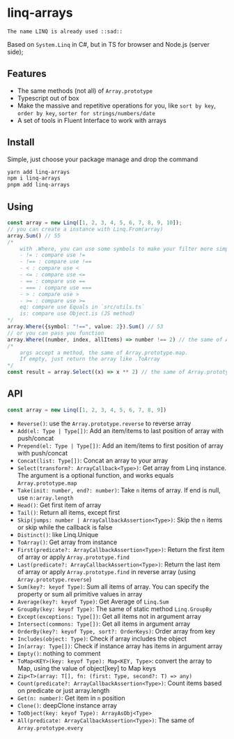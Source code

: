 # linq-arrays

`The name LINQ is already used ::sad::`

Based on `System.Linq` in C#, but in TS for browser and Node.js (server side);

## Features

- The same methods (not all) of `Array.prototype`
- Typescript out of box
- Make the massive and repetitive operations for you,
  like `sort by key`, `order by key`, `sorter for strings/numbers/date`
- A set of tools in Fluent Interface to work with arrays

## Install

Simple, just choose your package manage and drop the command

```bash
yarn add linq-arrays
npm i linq-arrays
pnpm add linq-arrays
```

## Using

```typescript
const array = new Linq([1, 2, 3, 4, 5, 6, 7, 8, 9, 10]);
// you can create a instance with Linq.From(array) 
array.Sum() // 55
/* 
    with .Where, you can use some symbols to make your filter more simple
    - != : compare use !=
	- !== : compare use !== 
	- < : compare use <
	- <= : compare use <=
	- == : compare use ==
	- === : compare use ===
	- > : compare use >
	- >= : compare use >=
	eq: compare use Equals in `src/utils.ts`
	is: compare use Object.is (JS method)
*/
array.Where({symbol: "!==", value: 2}).Sum() // 53
// or you can pass you function
array.Where((number, index, allItems) => number !== 2) // the same of Array.prototype.filter
/* 
    args accept a method, the same of Array.prototype.map. 
    If empty, just return the array like .ToArray
*/
const result = array.Select((x) => x ** 2) // the same of Array.prototype.map
```

## API

```typescript
const array = new Linq([1, 2, 3, 4, 5, 6, 7, 8, 9])
```

- `Reverse()`: use the `Array.prototype.reverse` to reverse array
- `Add(el: Type | Type[])`: Add an item/items to last position of array with push/concat
- `Prepend(el: Type | Type[])`: Add an item/items to first position of array with push/concat
- `Concat(list: Type[])`: Concat an array to your array
- `Select(transform?: ArrayCallback<Type>)`: Get array from Linq instance. The argument is a optional function, and
  works equals `Array.prototype.map`
- `Take(init: number, end?: number)`: Take `n` items of array. If end is null, use `n:array.length`
- `Head()`: Get first item of array
- `Tail()`: Return all items, except first
- `Skip(jumps: number | ArrayCallbackAssertion<Type>)`: Skip the `n` items or skip while the callback is false
- `Distinct()`: like Linq.Unique
- `ToArray()`: Get array from instance
- `First(predicate?: ArrayCallbackAssertion<Type>)`: Return the first item of array or apply `Array.prototype.find`
- `Last(predicate?: ArrayCallbackAssertion<Type>)`: Return the last item of array or apply `Array.prototype.find` in
  reverse array (using `Array.prototype.reverse`)
- `Sum(key?: keyof Type)`: Sum all items of array. You can specify the property or sum all primitive values in array
- `Average(key?: keyof Type)`: Get Average of `Linq.Sum`
- `GroupBy(key: keyof Type)`: The same of static method `Linq.GroupBy`
- `Except(exceptions: Type[])`: Get all items not in argument array
- `Intersect(commons: Type[])`: Get all items in argument array
- `OrderBy(key?: keyof Type, sort?: OrderKeys)`: Order array from key
- `Includes(object: Type)`: Check if array includes the object
- `In(array: Type[])`: Check if instance array has items in argument array
- `Empty()`: nothing to comment
- `ToMap<KEY>(key: keyof Type): Map<KEY, Type>`: convert the array to Map, using the value of object[key] to Map keys
- `Zip<T>(array: T[], fn: (first: Type, second?: T) => any)`
- `Count(predicate?: ArrayCallbackAssertion<Type>)`: Count items based on predicate or just array.length
- `Get(n: number)`: Get item in `n` position
- `Clone()`: deepClone instance array
- `ToObject(key: keyof Type): ArrayAsObj<Type>`
- `All(predicate: ArrayCallbackAssertion<Type>)`: The same of `Array.prototype.every`
